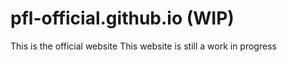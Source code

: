 # pfl-official.github.io (WIP)
This is the official website
This website is still a work in progress
